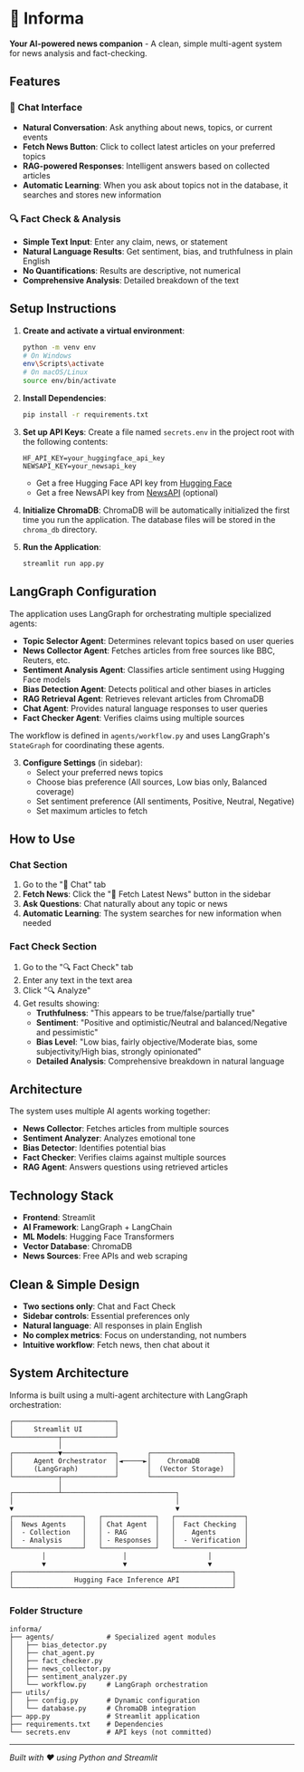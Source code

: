 # 📰 Informa

**Your AI-powered news companion** - A clean, simple multi-agent system for news analysis and fact-checking.

## Features

### 💬 Chat Interface
- **Natural Conversation**: Ask anything about news, topics, or current events
- **Fetch News Button**: Click to collect latest articles on your preferred topics
- **RAG-powered Responses**: Intelligent answers based on collected articles
- **Automatic Learning**: When you ask about topics not in the database, it searches and stores new information

### 🔍 Fact Check & Analysis
- **Simple Text Input**: Enter any claim, news, or statement
- **Natural Language Results**: Get sentiment, bias, and truthfulness in plain English
- **No Quantifications**: Results are descriptive, not numerical
- **Comprehensive Analysis**: Detailed breakdown of the text

## Setup Instructions

1. **Create and activate a virtual environment**:
   ```bash
   python -m venv env
   # On Windows
   env\Scripts\activate
   # On macOS/Linux
   source env/bin/activate
   ```

2. **Install Dependencies**:
   ```bash
   pip install -r requirements.txt
   ```

3. **Set up API Keys**:
   Create a file named `secrets.env` in the project root with the following contents:
   ```
   HF_API_KEY=your_huggingface_api_key
   NEWSAPI_KEY=your_newsapi_key
   ```
   - Get a free Hugging Face API key from [Hugging Face](https://huggingface.co/)
   - Get a free NewsAPI key from [NewsAPI](https://newsapi.org/) (optional)

4. **Initialize ChromaDB**:
   ChromaDB will be automatically initialized the first time you run the application.
   The database files will be stored in the `chroma_db` directory.

5. **Run the Application**:
   ```bash
   streamlit run app.py
   ```

## LangGraph Configuration

The application uses LangGraph for orchestrating multiple specialized agents:

- **Topic Selector Agent**: Determines relevant topics based on user queries
- **News Collector Agent**: Fetches articles from free sources like BBC, Reuters, etc.
- **Sentiment Analysis Agent**: Classifies article sentiment using Hugging Face models
- **Bias Detection Agent**: Detects political and other biases in articles
- **RAG Retrieval Agent**: Retrieves relevant articles from ChromaDB
- **Chat Agent**: Provides natural language responses to user queries
- **Fact Checker Agent**: Verifies claims using multiple sources

The workflow is defined in `agents/workflow.py` and uses LangGraph's `StateGraph` for coordinating these agents.

3. **Configure Settings** (in sidebar):
   - Select your preferred news topics
   - Choose bias preference (All sources, Low bias only, Balanced coverage)
   - Set sentiment preference (All sentiments, Positive, Neutral, Negative)
   - Set maximum articles to fetch

## How to Use

### Chat Section
1. Go to the "💬 Chat" tab
2. **Fetch News**: Click the "📰 Fetch Latest News" button in the sidebar
3. **Ask Questions**: Chat naturally about any topic or news
4. **Automatic Learning**: The system searches for new information when needed

### Fact Check Section
1. Go to the "🔍 Fact Check" tab
2. Enter any text in the text area
3. Click "🔍 Analyze"
4. Get results showing:
   - **Truthfulness**: "This appears to be true/false/partially true"
   - **Sentiment**: "Positive and optimistic/Neutral and balanced/Negative and pessimistic"
   - **Bias Level**: "Low bias, fairly objective/Moderate bias, some subjectivity/High bias, strongly opinionated"
   - **Detailed Analysis**: Comprehensive breakdown in natural language

## Architecture

The system uses multiple AI agents working together:
- **News Collector**: Fetches articles from multiple sources
- **Sentiment Analyzer**: Analyzes emotional tone
- **Bias Detector**: Identifies potential bias
- **Fact Checker**: Verifies claims against multiple sources
- **RAG Agent**: Answers questions using retrieved articles

## Technology Stack

- **Frontend**: Streamlit
- **AI Framework**: LangGraph + LangChain
- **ML Models**: Hugging Face Transformers
- **Vector Database**: ChromaDB
- **News Sources**: Free APIs and web scraping

## Clean & Simple Design

- **Two sections only**: Chat and Fact Check
- **Sidebar controls**: Essential preferences only
- **Natural language**: All responses in plain English
- **No complex metrics**: Focus on understanding, not numbers
- **Intuitive workflow**: Fetch news, then chat about it

## System Architecture

Informa is built using a multi-agent architecture with LangGraph orchestration:

```
┌─────────────────────────┐
│     Streamlit UI        │
└───────────┬─────────────┘
            │
┌───────────▼─────────────┐       ┌────────────────────┐
│     Agent Orchestrator  │◄─────►│    ChromaDB        │
│     (LangGraph)         │       │  (Vector Storage)  │
└───────────┬─────────────┘       └────────────────────┘
            │
┌───────────┴────────────────────────────┐
│                                        │
▼                                        ▼
┌─────────────────┐   ┌─────────────┐   ┌─────────────────┐
│  News Agents    │   │ Chat Agent  │   │  Fact Checking  │
│  - Collection   │   │ - RAG       │   │    Agents       │
│  - Analysis     │   │ - Responses │   │  - Verification │
└─────────────────┘   └─────────────┘   └─────────────────┘
        │                   │                    │
        ▼                   ▼                    ▼
┌──────────────────────────────────────────────────────┐
│               Hugging Face Inference API             │
└──────────────────────────────────────────────────────┘
```

### Folder Structure

```
informa/
├── agents/             # Specialized agent modules
│   ├── bias_detector.py
│   ├── chat_agent.py
│   ├── fact_checker.py
│   ├── news_collector.py
│   ├── sentiment_analyzer.py
│   └── workflow.py     # LangGraph orchestration
├── utils/
│   ├── config.py       # Dynamic configuration
│   └── database.py     # ChromaDB integration
├── app.py              # Streamlit application
├── requirements.txt    # Dependencies
└── secrets.env         # API keys (not committed)
```

---

*Built with ❤️ using Python and Streamlit*
